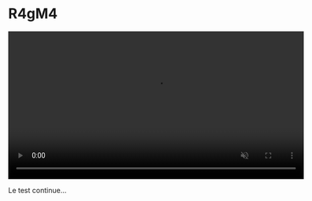 # R4gM4
<video src="https://github.com/USER/REPO/blob/BRANCH/assets/mexicanocat.mp4?raw=1" 
       width="600" controls muted loop playsinline>
  Ton navigateur ne supporte pas la vidéo. 
  <a href="https://github.com/USER/REPO/blob/BRANCH/assets/mexicanocat.mp4?raw=1">Voir la vidéo</a>.
</video>

Le test continue...

